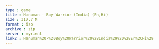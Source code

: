 ```yaml
---
type : game
title : Hanuman - Boy Warrior (India) (En,Hi)
size : 317.7 M
format : iso
archive : zip
server : myrient
link2 : Hanuman%20-%20Boy%20Warrior%20%28India%29%20%28En%2CHi%29
---
```

